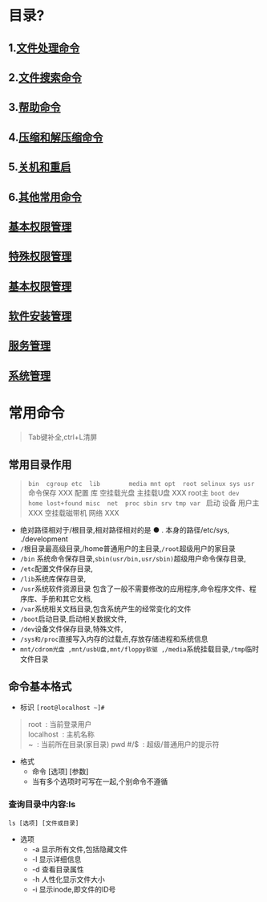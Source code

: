 # 目录?
## 1.[文件处理命令](1.文件处理命令.md)
## 2.[文件搜索命令](2.文件搜索命令.md)
## 3.[帮助命令](3.帮助命令.md)
## 4.[压缩和解压缩命令](4.压缩和解压缩命令.md)
## 5.[关机和重启](.5.关机和重启.md)
## 6.[其他常用命令](6.其他常用命令.md)
## [基本权限管理](基本权限管理.md)
## [特殊权限管理](特殊权限管理.md)
## [基本权限管理](网络管理.md)
## [软件安装管理](软件安装管理.md)
## [服务管理](服务管理.md)
## [系统管理](系统管理.md)

# 常用命令
> Tab键补全,ctrl+L清屏
## 常用目录作用
> `bin  cgroup etc  lib        media mnt opt  root selinux sys usr`  
> 命令保存   XXX    配置  库  空挂载光盘 主挂载U盘  XXX root主
> `boot dev    home lost+found misc  net  proc sbin srv tmp var `
> 启动 设备  用户主  XXX 空挂载磁带机 网络  XXX 
* 绝对路径相对于/根目录,相对路径相对的是 ● . 本身的路径/etc/sys, ./development
* `/`根目录最高级目录,/home普通用户的主目录,`/root`超级用户的家目录
* `/bin` 系统命令保存目录,`sbin(usr/bin,usr/sbin)`超级用户命令保存目录,
* `/etc`配置文件保存目录,
* `/lib`系统库保存目录,
* `/usr`系统软件资源目录 包含了一般不需要修改的应用程序,命令程序文件、程序库、手册和其它文档,
* `/var`系统相关文档目录,包含系统产生的经常变化的文件
* `/boot`启动目录,启动相关数据文件,
* `/dev`设备文件保存目录,特殊文件,
* `/sys和/proc`直接写入内存的过载点,存放存储进程和系统信息 
* `mnt/cdrom光盘 ,mnt/usbU盘,mnt/floppy软驱 ,/media`系统挂载目录,`/tmp`临时文件目录
## 命令基本格式
* 标识
`[root@localhost ~]#`
 > root&nbsp;&nbsp;: 当前登录用户  
 > localhost&nbsp;&nbsp;: 主机名称  
 > ~&nbsp;&nbsp;: 当前所在目录(家目录) pwd
 > \#/$&nbsp;&nbsp;: 超级/普通用户的提示符
* 格式
  * 命令 [选项] [参数]
  * 当有多个选项时可写在一起,个别命令不遵循
### 查询目录中内容:ls
`ls [选项] [文件或目录]`
* 选项
  * -a 显示所有文件,包括隐藏文件
  * -l 显示详细信息
  * -d 查看目录属性
  * -h 人性化显示文件大小
  * -i 显示inode,即文件的ID号
